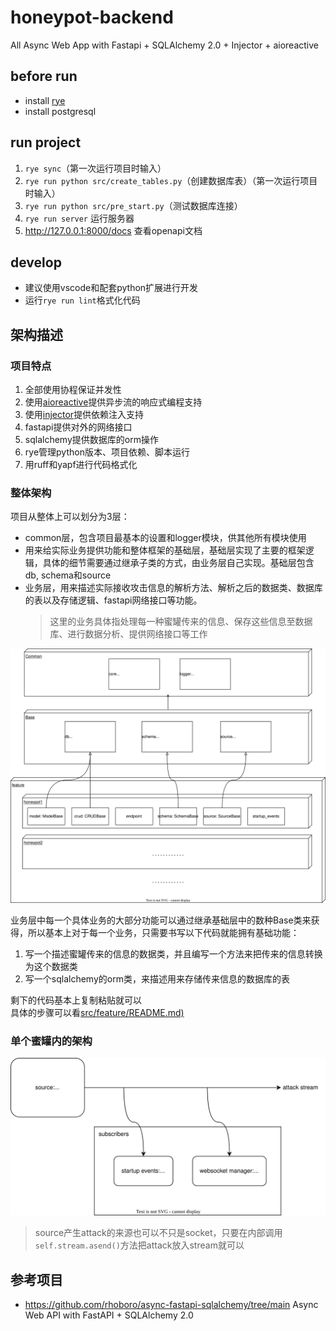 # honeypot-backend

All Async Web App with Fastapi + SQLAlchemy 2.0 + Injector + aioreactive


## before run

- install [rye](https://rye-up.com/guide/installation/)
- install postgresql


## run project

1. `rye sync`（第一次运行项目时输入）
2. `rye run python src/create_tables.py`（创建数据库表）（第一次运行项目时输入）
3. `rye run python src/pre_start.py`（测试数据库连接）
4. `rye run server` 运行服务器
5. http://127.0.0.1:8000/docs 查看openapi文档


## develop
- 建议使用vscode和配套python扩展进行开发
- 运行`rye run lint`格式化代码


## 架构描述

### 项目特点

1. 全部使用协程保证并发性
2. 使用[aioreactive](https://github.com/dbrattli/aioreactive)提供异步流的响应式编程支持
3. 使用[injector](https://github.com/python-injector/injector)提供依赖注入支持
4. fastapi提供对外的网络接口
5. sqlalchemy提供数据库的orm操作
6. rye管理python版本、项目依赖、脚本运行
7. 用ruff和yapf进行代码格式化


### 整体架构

项目从整体上可以划分为3层：
- common层，包含项目最基本的设置和logger模块，供其他所有模块使用
- 用来给实际业务提供功能和整体框架的基础层，基础层实现了主要的框架逻辑，具体的细节需要通过继承子类的方式，由业务层自己实现。基础层包含db, schema和source
- 业务层，用来描述实际接收攻击信息的解析方法、解析之后的数据类、数据库的表以及存储逻辑、fastapi网络接口等功能。
    > 这里的业务具体指处理每一种蜜罐传来的信息、保存这些信息至数据库、进行数据分析、提供网络接口等工作

![整体架构示意图](images/architecture.svg)


业务层中每一个具体业务的大部分功能可以通过继承基础层中的数种Base类来获得，所以基本上对于每一个业务，只需要书写以下代码就能拥有基础功能：
1. 写一个描述蜜罐传来的信息的数据类，并且编写一个方法来把传来的信息转换为这个数据类
2. 写一个sqlalchemy的orm类，来描述用来存储传来信息的数据库的表
  
剩下的代码基本上复制粘贴就可以  
具体的步骤可以看[src/feature/README.md)](/src/feature/README.md)

### 单个蜜罐内的架构

![蜜罐架构示意图](images/honeypot_arch.svg)


> source产生attack的来源也可以不只是socket，只要在内部调用`self.stream.asend()`方法把attack放入stream就可以



## 参考项目

- https://github.com/rhoboro/async-fastapi-sqlalchemy/tree/main Async Web API with FastAPI + SQLAlchemy 2.0